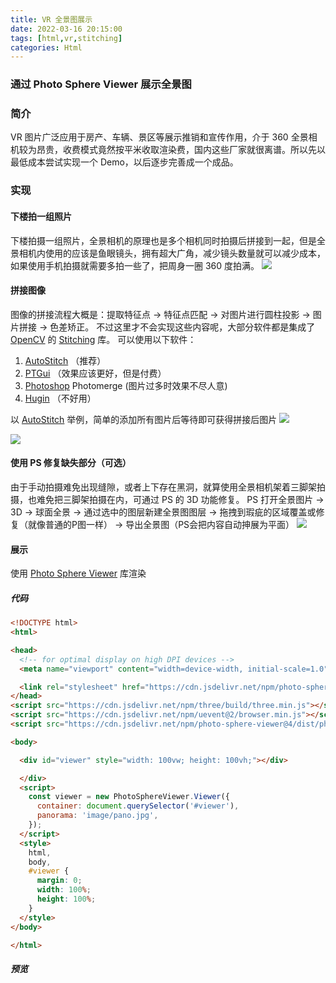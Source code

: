 ```yaml
---
title: VR 全景图展示
date: 2022-03-16 20:15:00
tags: [html,vr,stitching]
categories: Html
---
```

### 通过 Photo Sphere Viewer 展示全景图
<!-- more -->
### 简介
VR 图片广泛应用于房产、车辆、景区等展示推销和宣传作用，介于 360 全景相机较为昂贵，收费模式竟然按平米收取渲染费，国内这些厂家就很离谱。所以先以最低成本尝试实现一个 Demo，以后逐步完善成一个成品。

### 实现
#### 下楼拍一组照片
下楼拍摄一组照片，全景相机的原理也是多个相机同时拍摄后拼接到一起，但是全景相机内使用的应该是鱼眼镜头，拥有超大广角，减少镜头数量就可以减少成本，如果使用手机拍摄就需要多拍一些了，把周身一圈 360 度拍满。
<img src="https://sadness96.github.io/images/blog/html-PhotoSphereViewer/PhoneCamera.jpg"/>

#### 拼接图像
图像的拼接流程大概是：提取特征点 -> 特征点匹配 -> 对图片进行圆柱投影 -> 图片拼接 -> 色差矫正。
不过这里才不会实现这些内容呢，大部分软件都是集成了 [OpenCV](https://opencv.org/) 的 [Stitching](https://docs.opencv.org/4.x/d8/d19/tutorial_stitcher.html) 库。
可以使用以下软件：
1. [AutoStitch](http://matthewalunbrown.com/autostitch/autostitch.html) （推荐）
1. [PTGui](https://ptgui.com/) （效果应该更好，但是付费）
1. [Photoshop](https://www.adobe.com/) Photomerge (图片过多时效果不尽人意)
1. [Hugin](http://hugin.sourceforge.net/) （不好用）

以 [AutoStitch](http://matthewalunbrown.com/autostitch/autostitch.html) 举例，简单的添加所有图片后等待即可获得拼接后图片
<img src="https://sadness96.github.io/images/blog/html-PhotoSphereViewer/AutoStitch.jpg"/>

<img src="https://sadness96.github.io/images/blog/html-PhotoSphereViewer/pano.jpg"/>

#### 使用 PS 修复缺失部分（可选）
由于手动拍摄难免出现缝隙，或者上下存在黑洞，就算使用全景相机架着三脚架拍摄，也难免把三脚架拍摄在内，可通过 PS 的 3D 功能修复。
PS 打开全景图片 -> 3D -> 球面全景 -> 通过选中的图层新建全景图图层 -> 拖拽到瑕疵的区域覆盖或修复（就像普通的P图一样） -> 导出全景图（PS会把内容自动抻展为平面）
<img src="https://sadness96.github.io/images/blog/html-PhotoSphereViewer/PSRestore.jpg"/>

#### 展示
使用 [Photo Sphere Viewer](https://photo-sphere-viewer.js.org/) 库渲染

##### 代码
``` html
<!DOCTYPE html>
<html>

<head>
  <!-- for optimal display on high DPI devices -->
  <meta name="viewport" content="width=device-width, initial-scale=1.0">

  <link rel="stylesheet" href="https://cdn.jsdelivr.net/npm/photo-sphere-viewer@4/dist/photo-sphere-viewer.min.css"/>
</head>
<script src="https://cdn.jsdelivr.net/npm/three/build/three.min.js"></script>
<script src="https://cdn.jsdelivr.net/npm/uevent@2/browser.min.js"></script>
<script src="https://cdn.jsdelivr.net/npm/photo-sphere-viewer@4/dist/photo-sphere-viewer.min.js"></script>

<body>

  <div id="viewer" style="width: 100vw; height: 100vh;"></div>

  </div>
  <script>
    const viewer = new PhotoSphereViewer.Viewer({
      container: document.querySelector('#viewer'),
      panorama: 'image/pano.jpg',
    });
  </script>
  <style>
    html,
    body,
    #viewer {
      margin: 0;
      width: 100%;
      height: 100%;
    }
  </style>
</body>

</html>
```

##### 预览
<meta name="viewport" content="width=device-width, initial-scale=1.0">
<link rel="stylesheet" href="https://cdn.jsdelivr.net/npm/photo-sphere-viewer@4/dist/photo-sphere-viewer.min.css"/>
<script src="https://cdn.jsdelivr.net/npm/three/build/three.min.js"></script>
<script src="https://cdn.jsdelivr.net/npm/uevent@2/browser.min.js"></script>
<script src="https://cdn.jsdelivr.net/npm/photo-sphere-viewer@4/dist/photo-sphere-viewer.min.js"></script>
<div id="viewer" style="margin: 0;width: 100%; height: 75vh;"></div>
<script>
    const viewer = new PhotoSphereViewer.Viewer({
        container: document.querySelector('#viewer'),
        panorama: '/images/blog/html-PhotoSphereViewer/pano.jpg',
    });
</script>
